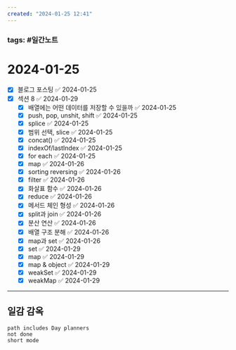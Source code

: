 ```yaml
---
created: "2024-01-25 12:41"
---
```


### tags: #일간노트
  
# 2024-01-25 
- [x] 블로그 포스팅 ✅ 2024-01-25
- [x] 섹션 8 ✅ 2024-01-29
	- [x] 배열에는 어떤 데이터를 저장할 수 있을까 ✅ 2024-01-25
	- [x] push, pop, unshit, shift ✅ 2024-01-25
	- [x] splice ✅ 2024-01-25
	- [x] 범위 선택, slice ✅ 2024-01-25
	- [x] concat() ✅ 2024-01-25
	- [x] indexOf/lastIndex ✅ 2024-01-25
	- [x] for each ✅ 2024-01-25
	- [x] map ✅ 2024-01-26
	- [x] sorting reversing ✅ 2024-01-26
	- [x] filter ✅ 2024-01-26
	- [x] 화살표 함수 ✅ 2024-01-26
	- [x] reduce ✅ 2024-01-26
	- [x] 메서드 체인 형성 ✅ 2024-01-26
	- [x] split과 join ✅ 2024-01-26
	- [x] 분산 연산 ✅ 2024-01-26
	- [x] 배열 구조 분해 ✅ 2024-01-26
	- [x] map과 set ✅ 2024-01-26
	- [x] set ✅ 2024-01-29
	- [x] map ✅ 2024-01-29
	- [x] map & object ✅ 2024-01-29
	- [x] weakSet ✅ 2024-01-29
	- [x] weakMap ✅ 2024-01-29
  
---  
## 일감 감옥  
```tasks  
path includes Day planners
not done  
short mode  
```